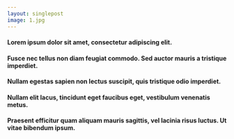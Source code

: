 ```yaml
---
layout: singlepost
image: 1.jpg
---
```


####        Lorem ipsum dolor sit amet, consectetur adipiscing elit. 
####        Fusce nec tellus non diam feugiat commodo. Sed auctor mauris a tristique imperdiet. 
####        Nullam egestas sapien non lectus suscipit, quis tristique odio imperdiet.
####        Nullam elit lacus, tincidunt eget faucibus eget, vestibulum venenatis metus.
####        Praesent efficitur quam aliquam mauris sagittis, vel lacinia risus luctus. Ut vitae bibendum ipsum.